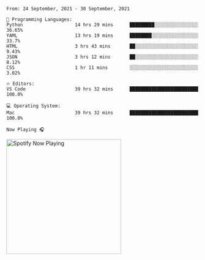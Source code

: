<!--START_SECTION:waka-->
```text
From: 24 September, 2021 - 30 September, 2021

💬 Programming Languages: 
Python                   14 hrs 29 mins      █████████░░░░░░░░░░░░░░░░   36.65% 
YAML                     13 hrs 19 mins      ████████░░░░░░░░░░░░░░░░░   33.7% 
HTML                     3 hrs 43 mins       ██░░░░░░░░░░░░░░░░░░░░░░░   9.43% 
JSON                     3 hrs 12 mins       ██░░░░░░░░░░░░░░░░░░░░░░░   8.12% 
CSS                      1 hr 11 mins        ░░░░░░░░░░░░░░░░░░░░░░░░░   3.02%

🔥 Editors: 
VS Code                  39 hrs 32 mins      █████████████████████████   100.0%

💻 Operating System: 
Mac                      39 hrs 32 mins      █████████████████████████   100.0%

```


<!--END_SECTION:waka-->

`Now Playing 🎧`

[<img src="https://spotify-now-playing-cyan-seven.vercel.app/api/spotify-playing" alt="Spotify Now Playing" width="300" />](https://open.spotify.com/user/gregnrobinson-ca)



